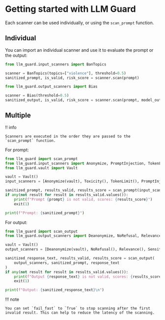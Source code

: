 # Getting started with LLM Guard

Each scanner can be used individually, or using the `scan_prompt` function.

## Individual

You can import an individual scanner and use it to evaluate the prompt or the output:

```python
from llm_guard.input_scanners import BanTopics

scanner = BanTopics(topics=["violence"], threshold=0.5)
sanitized_prompt, is_valid, risk_score = scanner.scan(prompt)
```

```python
from llm_guard.output_scanners import Bias

scanner = Bias(threshold=0.5)
sanitized_output, is_valid, risk_score = scanner.scan(prompt, model_output)
```

## Multiple

!! info

    Scanners are executed in the order they are passed to the `scan_prompt` function.

For prompt:

```python
from llm_guard import scan_prompt
from llm_guard.input_scanners import Anonymize, PromptInjection, TokenLimit, Toxicity
from llm_guard.vault import Vault

vault = Vault()
input_scanners = [Anonymize(vault), Toxicity(), TokenLimit(), PromptInjection()]

sanitized_prompt, results_valid, results_score = scan_prompt(input_scanners, prompt)
if any(not result for result in results_valid.values()):
    print(f"Prompt {prompt} is not valid, scores: {results_score}")
    exit(1)

print(f"Prompt: {sanitized_prompt}")
```

For output:

```python
from llm_guard import scan_output
from llm_guard.output_scanners import Deanonymize, NoRefusal, Relevance, Sensitive

vault = Vault()
output_scanners = [Deanonymize(vault), NoRefusal(), Relevance(), Sensitive()]

sanitized_response_text, results_valid, results_score = scan_output(
    output_scanners, sanitized_prompt, response_text
)
if any(not result for result in results_valid.values()):
    print(f"Output {response_text} is not valid, scores: {results_score}")
    exit(1)

print(f"Output: {sanitized_response_text}\n")
```

!!! note

    You can set `fail_fast` to `True` to stop scanning after the first invalid result. This can help to reduce the latency of the scanning.
